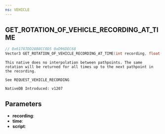 ```yaml
---
ns: VEHICLE
---
```

## GET_ROTATION_OF_VEHICLE_RECORDING_AT_TIME

```c
// 0x61787DD28B8CC0D5 0xD96DEC68
Vector3 GET_ROTATION_OF_VEHICLE_RECORDING_AT_TIME(int recording, float time, char* script);
```

```
This native does no interpolation between pathpoints. The same rotation will be returned for all times up to the next pathpoint in the recording.

See REQUEST_VEHICLE_RECORDING

NativeDB Introduced: v1207
```

## Parameters
* **recording**:
* **time**:
* **script**:
